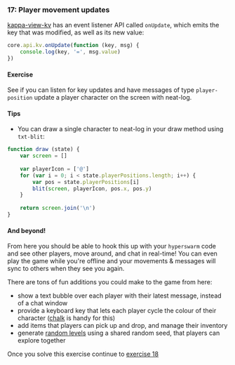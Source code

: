 ### 17: Player movement updates

[kappa-view-kv](https://github.com/noffle/kappa-view-kv) has an event listener API called `onUpdate`, which emits the key that was modified, as well as its new value:

```js
core.api.kv.onUpdate(function (key, msg) {
    console.log(key, '=', msg.value)
})
```

#### Exercise

See if you can listen for key updates and have messages of type `player-position` update a player character on the screen with neat-log.

#### Tips

- You can draw a single character to neat-log in your draw method using `txt-blit`:

```js
function draw (state) {
    var screen = []
    
    var playerIcon = ['@']
    for (var i = 0; i < state.playerPositions.length; i++) {
        var pos = state.playerPositions[i]
        blit(screen, playerIcon, pos.x, pos.y)
    }
    
    return screen.join('\n')
}
```

#### And beyond!

From here you should be able to hook this up with your `hyperswarm` code and see other players, move around, and chat in real-time! You can even play the game while you're offline and your movements & messages will sync to others when they see you again.

There are tons of fun additions you could make to the game from here:

- show a text bubble over each player with their latest message, instead of a chat window
- provide a keyboard key that lets each player cycle the colour of their character ([chalk](https://github.com/chalk/chalk) is handy for this)
- add items that players can pick up and drop, and manage their inventory
- generate [random levels](https://github.com/domasx2/dungeon-generator) using a shared random seed, that players can explore together

Once you solve this exercise continue to [exercise 18](18.md)
